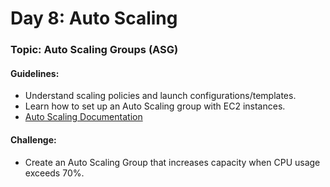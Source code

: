 # **Day 8: Auto Scaling**
### Topic: Auto Scaling Groups (ASG)
#### Guidelines:
- Understand scaling policies and launch configurations/templates.
- Learn how to set up an Auto Scaling group with EC2 instances.
- [Auto Scaling Documentation](https://docs.aws.amazon.com/autoscaling/index.html)

#### Challenge:
- Create an Auto Scaling Group that increases capacity when CPU usage exceeds 70%.